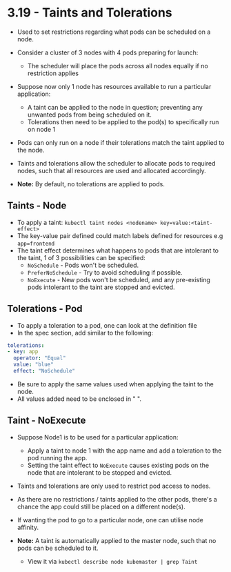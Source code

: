 # 3.19 - Taints and Tolerations

- Used to set restrictions regarding what pods can be scheduled on a node.
- Consider a cluster of 3 nodes with 4 pods preparing for launch:
  - The scheduler will place the pods across all nodes equally if no restriction applies

- Suppose now only 1 node has resources available to run a particular application:
  - A taint can be applied to the node in question; preventing any unwanted pods from being scheduled on it.
  - Tolerations then need to be applied to the pod(s) to specifically run on node 1

- Pods can only run on a node if their tolerations match the taint applied to the node.

- Taints and tolerations allow the scheduler to allocate pods to required nodes, such that all resources are used and allocated accordingly.

- **Note:** By default, no tolerations are applied to pods.

## Taints - Node

- To apply a taint: `kubectl taint nodes <nodename> key=value:<taint-effect>`
- The key-value pair defined could match labels defined for resources e.g `app=frontend`
- The taint effect determines what happens to pods that are intolerant to the taint, 1 of 3 possibilities can be specified:
  - `NoSchedule` - Pods won't be scheduled.
  - `PreferNoSchedule` - Try to avoid scheduling if possible.
  - `NoExecute` - New pods won't be scheduled, and any pre-existing pods intolerant to the taint are stopped and evicted.

## Tolerations - Pod

- To apply a toleration to a pod, one can look at the definition file
- In the spec section, add similar to the following:

```yaml
tolerations:
- key: app
  operator: "Equal"
  value: "blue"
  effect: "NoSchedule"
```

- Be sure to apply the same values used when applying the taint to the node.
- All values added need to be enclosed in " ".

## Taint - NoExecute

- Suppose Node1 is to be used for a particular application:
  - Apply a taint to node 1 with the app name and add a toleration to the pod running the app.
  - Setting the taint effect to `NoExecute` causes existing pods on the node that are intolerant to be stopped and evicted.

- Taints and tolerations are only used to restrict pod access to nodes.
- As there are no restrictions / taints applied to the other pods, there's a chance the app could still be placed on a different node(s).
- If wanting the pod to go to a particular node, one can utilise node affinity.

- **Note:** A taint is automatically applied to the master node, such that no pods can be scheduled to it.
  - View it via `kubectl describe node kubemaster | grep Taint`
